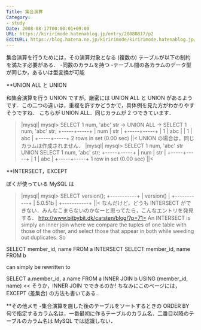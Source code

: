```yaml
---
Title: 集合演算
Category:
- study
Date: 2008-08-17T00:00:01+09:00
URL: https://kiririmode.hatenablog.jp/entry/20080817/p2
EditURL: https://blog.hatena.ne.jp/kiririmode/kiririmode.hatenablog.jp/atom/entry/8454420450078214378
---
```


集合演算を行うためには，その演算対象となる (複数の) テーブルが以下の制約を満たす必要がある．
-同数のカラムを持つ
-テーブル間の各カラムのデータ型が同じか，あるいは型変換が可能

**UNION ALL と UNION

和集合演算を行う UNION ですが，厳密には UNION ALL と UNION があるようです．この二つの違いは，重複を許すかどうかで，具体例を見た方がわかりやすそうですね．
こちらが UNION ALL．同じカラムが 2 つできています．
>|mysql|
mysql> SELECT 1 num, 'abc' str
    -> UNION ALL
    -> SELECT 1 num, 'abc' str;
+-----+-----+
| num | str |
+-----+-----+
|   1 | abc |
|   1 | abc |
+-----+-----+
2 rows in set (0.00 sec)
||<
UNION の場合は，同じカラムは作成されません．
>|mysql|
mysql> SELECT 1 num, 'abc' str UNION SELECT 1 num, 'abc' str;
+-----+-----+
| num | str |
+-----+-----+
|   1 | abc |
+-----+-----+
1 row in set (0.00 sec)
||<

**INTERSECT，EXCEPT

ぼくが使っている MySQL は
>|mysql|
mysql> SELECT version();
+-----------+
| version() |
+-----------+
| 5.0.51b   |
+-----------+
||<
なんだけど，どうも INTERSECT ができない．みんなこまらないのかなーと思ってたら，こんなエントリを発見する．
>http://www.bitbybit.dk/carsten/blog/?p=71>
An INTERSECT is simply an inner join where we compare the tuples of one table with those of the other, and select those that appear in both while weeding out duplicates. So

SELECT member_id, name FROM a
INTERSECT
SELECT member_id, name FROM b

can simply be rewritten to

SELECT a.member_id, a.name
FROM a INNER JOIN b
USING (member_id, name)
<<
そうか，INNER JOIN でできるのか! ちなみにこのページには，EXCEPT (差集合) の方法も書いてある．

**その他メモ
-集合演算を施した後のテーブルをソートするときの ORDER BY 句で指定するカラム名は，一番最初に作るテーブルのカラム名．二番目以降のテーブルのカラム名は MySQL では認識しない．
